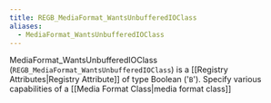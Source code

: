 ```yaml
---
title: REGB_MediaFormat_WantsUnbufferedIOClass
aliases:
  - MediaFormat_WantsUnbufferedIOClass
---
```


MediaFormat_WantsUnbufferedIOClass (`REGB_MediaFormat_WantsUnbufferedIOClass`) is a [[Registry Attributes|Registry Attribute]] of type Boolean ('`B`').
Specify various capabilities of a [[Media Format Class|media format class]]
